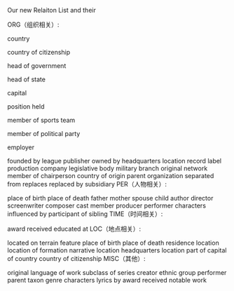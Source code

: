 Our new Relaiton List and their 

ORG（组织相关）:

country

country of citizenship

head of government

head of state

capital

position held

member of sports team

member of political party

employer

founded by
league
publisher
owned by
headquarters location
record label
production company
legislative body
military branch
original network
member of
chairperson
country of origin
parent organization
separated from
replaces
replaced by
subsidiary
PER（人物相关）:

place of birth
place of death
father
mother
spouse
child
author
director
screenwriter
composer
cast member
producer
performer
characters
influenced by
participant of
sibling
TIME（时间相关）:

award received
educated at
LOC（地点相关）:

located on terrain feature
place of birth
place of death
residence
location
location of formation
narrative location
headquarters location
part of
capital of
country
country of citizenship
MISC（其他）:

original language of work
subclass of
series
creator
ethnic group
performer
parent taxon
genre
characters
lyrics by
award received
notable work

